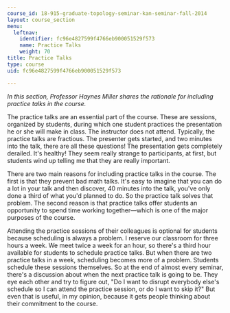 ```yaml
---
course_id: 18-915-graduate-topology-seminar-kan-seminar-fall-2014
layout: course_section
menu:
  leftnav:
    identifier: fc96e4827599f4766eb900051529f573
    name: Practice Talks
    weight: 70
title: Practice Talks
type: course
uid: fc96e4827599f4766eb900051529f573

---
```


_In this section, Professor Haynes Miller shares the rationale for including practice talks in the course._

The practice talks are an essential part of the course. These are sessions, organized by students, during which one student practices the presentation he or she will make in class. The instructor does not attend. Typically, the practice talks are fractious. The presenter gets started, and two minutes into the talk, there are all these questions! The presentation gets completely derailed. It's healthy! They seem really strange to participants, at first, but students wind up telling me that they are really important.

There are two main reasons for including practice talks in the course. The first is that they prevent bad math talks. It's easy to imagine that you can do a lot in your talk and then discover, 40 minutes into the talk, you've only done a third of what you'd planned to do. So the practice talk solves that problem. The second reason is that practice talks offer students an opportunity to spend time working together—which is one of the major purposes of the course.

Attending the practice sessions of their colleagues is optional for students because scheduling is always a problem. I reserve our classroom for three hours a week. We meet twice a week for an hour, so there's a third hour available for students to schedule practice talks. But when there are two practice talks in a week, scheduling becomes more of a problem. Students schedule these sessions themselves. So at the end of almost every seminar, there's a discussion about when the next practice talk is going to be. They eye each other and try to figure out, "Do I want to disrupt everybody else's schedule so I can attend the practice session, or do I want to skip it?" But even that is useful, in my opinion, because it gets people thinking about their commitment to the course.